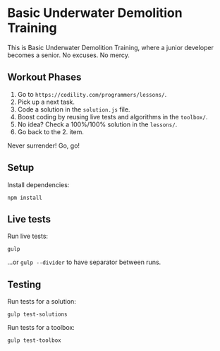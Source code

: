# Basic Underwater Demolition Training

This is Basic Underwater Demolition Training, where a junior developer becomes a senior. No excuses. No mercy.

## Workout Phases

1. Go to `https://codility.com/programmers/lessons/`.
1. Pick up a next task.
1. Code a solution in the `solution.js` file.
1. Boost coding by reusing live tests and algorithms in the `toolbox/`.
1. No idea? Check a 100%/100% solution in the `lessons/`.
1. Go back to the 2. item.

Never surrender! Go, go!

## Setup

Install dependencies:

    npm install

## Live tests

Run live tests:

    gulp

...or `gulp --divider` to have separator between runs.

## Testing

Run tests for a solution:

    gulp test-solutions

Run tests for a toolbox:

    gulp test-toolbox